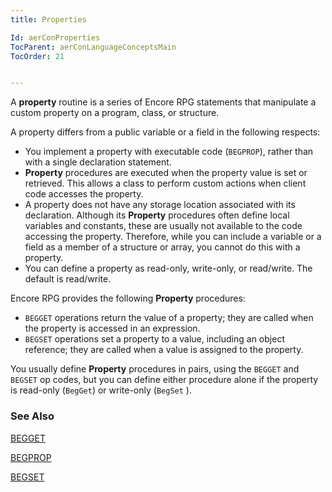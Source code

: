 ```yaml
---
title: Properties

Id: aerConProperties
TocParent: aerConLanguageConceptsMain
TocOrder: 21


---
```


A **property** routine is a series of Encore RPG statements that manipulate a custom property on a program, class, or structure. 

A property differs from a public variable or a field in the following respects: 

- You implement a property with executable code (```BEGPROP```),
                rather than with a single declaration statement.
- **Property** 
                procedures are executed when the property value is set or retrieved. This
                allows a class to perform custom actions when client code accesses the
                property.
- A property does not have any storage location associated with its declaration.
                Although its **Property** 
                procedures often define local variables and constants, these are usually not
                available to the code accessing the property. Therefore, while you can include
                a variable or a field as a member of a structure or array, you cannot do this
                with a property.
- You can define a property as read-only, write-only, or read/write. The default
                is read/write.

Encore RPG provides the following **Property** procedures: 

- ```BEGGET```
                operations return the value of a property; they are called when the property is
                accessed in an expression.
- ```BEGSET```
                operations set a property to a value, including an object
                reference; they are called when a value is assigned to the property.

You usually define **Property** procedures in pairs, using the ```BEGGET``` and ```BEGSET``` op codes, but you can define either procedure alone if the property is read-only (```BegGet```) or write-only (```BegSet``` ). 

### See Also
[BEGGET](BEGGET.html)

[BEGPROP](BEGPROP.html)

[BEGSET](BEGSET.html) 
